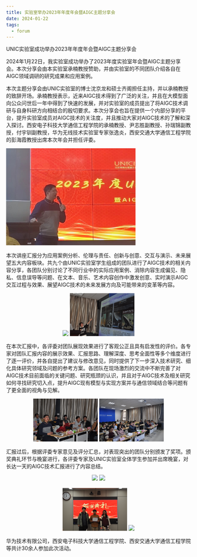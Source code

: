 ```yaml
---
title: 实验室举办2023年年度年会暨AIGC主题分享会
date: 2024-01-22
tags:
  - forum
---
```


UNIC实验室成功举办2023年年度年会暨AIGC主题分享会

<!--more-->

2024年1月22日，我实验室成功举办了2023年度实验室年会暨AIGC主题分享会。本次分享会由本实验室承楠教授赞助，并由实验室的不同团队介绍各自在AIGC领域调研的研究成果和应用案例。

本次主题分享会由UNIC实验室的博士沈京龙和硕士齐阁担任主持，并以承楠教授的致辞开场。承楠教授表示，近来AIGC技术得到了广泛的关注，并且在大模型面向公众问世后一年中得到了快速的发展，并对实验室的成员提出了将AIGC技术调研与自身科研方向相结合的殷切要求。本次分享会也旨在提供一个内部分享的平台，提升实验室成员对AIGC技术的关注度，并且推动大家对AIGC技术的了解和深入探讨。西安电子科技大学通信工程学院的承楠教授、尹志胜副教授、孙瑞锦副教授，付宇钏副教授，华为无线技术实验室专家张逸炎，西安交通大学通信工程学院的彭海霞教授出席本次年会并担任评委。

<img src="./承老师致辞.jpg" style="width: 70%;"></img>

本次讲座汇报分为应用案例分析、伦理与责任、创新与创意、交互与演示、未来展望五大内容板块。共九个由UNIC实验室学生组成的团队进行了AIGC技术的相关内容分享，各团队分别讨论了不同行业中的实际应用案例、消除内容生成偏见、隐私、信息误导等问题、在文本、音乐、艺术内容创作中激发创意、实时演示AIGC交互过程与效果、展望AIGC技术的未来发展方向及可能带来的变革等内容。

<div style="text-align: center;">
    <img src="./汇报1.jpg" style="width: 35%;"></img>
	<img src="./汇报2.jpg" style="width: 35%;"></img>
</div>

在本次汇报中，各评委对团队展现效果进行了客观公正且具有启发性的评价。各专家对团队汇报内容的展示效果、汇报思路、理解深度、思考全面性等多个维度进行了逐一评价，并各自提出了建议与修改意见，同时提供了下一步深入技术研究、细化具体研究领域及问题的参考方案。各团队在现场激烈的交流中不断完善了对AIGC技术目前面临的关键问题、研究瓶颈的认识，并且对于AIGC技术及相关研究如何寻找研究切入点，提升AIGC现有模型与实现方案并与通信领域结合等问题有了更全面的视角与见解。

<div style="text-align: center;">
	<img src="./评委2.jpg" style="width: 35%;"></img>
	<img src="./评委3.jpg" style="width: 35%;"></img>
</div>

汇报过后，根据评委专家意见及评分汇总，对表现突出的团队分别颁发了奖项。颁奖典礼环节与晚宴进行，各评委专家及UNIC实验室全体学生参加并出席晚宴，对长达一天的AIGC技术汇报进行了内容总结。

<div style="text-align: center;">
	<img src="./一等奖合影.jpg" style="width: 35%;"></img>
	<img src="./二等奖合影.jpg" style="width: 35%;"></img><br/><br/>
	<img src="./三等奖合影1.jpg" style="width: 35%;"></img>
	<img src="./三等奖合影2.jpg" style="width: 35%;"></img>
</div>

华为技术有限公司，西安电子科技大学通信工程学院、西安交通大学通信工程学院等共计30余人参加此次活动。
